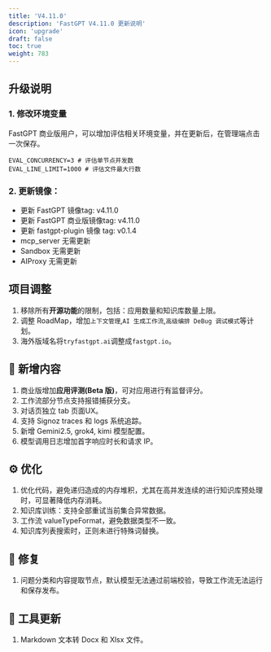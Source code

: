 ```yaml
---
title: 'V4.11.0'
description: 'FastGPT V4.11.0 更新说明'
icon: 'upgrade'
draft: false
toc: true
weight: 783
---
```


## 升级说明

### 1. 修改环境变量

FastGPT 商业版用户，可以增加评估相关环境变量，并在更新后，在管理端点击一次保存。

```
EVAL_CONCURRENCY=3 # 评估单节点并发数
EVAL_LINE_LIMIT=1000 # 评估文件最大行数
```

### 2. 更新镜像：

- 更新 FastGPT 镜像tag: v4.11.0
- 更新 FastGPT 商业版镜像tag: v4.11.0
- 更新 fastgpt-plugin 镜像 tag: v0.1.4
- mcp_server 无需更新
- Sandbox 无需更新
- AIProxy 无需更新

## 项目调整

1. 移除所有**开源功能**的限制，包括：应用数量和知识库数量上限。
2. 调整 RoadMap，增加`上下文管理`,`AI 生成工作流`,`高级编排 DeBug 调试模式`等计划。
3. 海外版域名将`tryfastgpt.ai`调整成`fastgpt.io`。

## 🚀 新增内容

1. 商业版增加**应用评测(Beta 版)**，可对应用进行有监督评分。
2. 工作流部分节点支持报错捕获分支。
3. 对话页独立 tab 页面UX。
4. 支持 Signoz traces 和 logs 系统追踪。
5. 新增 Gemini2.5, grok4, kimi 模型配置。
6. 模型调用日志增加首字响应时长和请求 IP。
   
## ⚙️ 优化

1. 优化代码，避免递归造成的内存堆积，尤其在高并发连续的进行知识库预处理时，可显著降低内存消耗。
2. 知识库训练：支持全部重试当前集合异常数据。
3. 工作流 valueTypeFormat，避免数据类型不一致。
4. 知识库列表搜索时，正则未进行特殊词替换。

## 🐛 修复

1. 问题分类和内容提取节点，默认模型无法通过前端校验，导致工作流无法运行和保存发布。

## 🔨 工具更新

1. Markdown 文本转 Docx 和 Xlsx 文件。